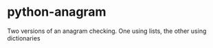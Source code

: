 # python-anagram
Two versions of an anagram checking. One using lists, the other using dictionaries
